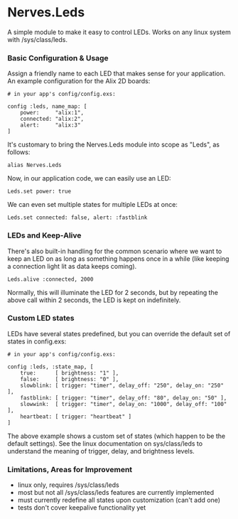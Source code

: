 Nerves.Leds
===========

A simple module to make it easy to control LEDs.  Works on any linux system with /sys/class/leds.

### Basic Configuration & Usage

Assign a friendly name to each LED that makes sense for your application.
An example configuration for the Alix 2D boards:

	# in your app's config/config.exs: 

	config :leds, name_map: [
		power:     "alix:1", 
		connected: "alix:2",
		alert:     "alix:3"
	]

It's customary to bring the Nerves.Leds module into scope as "Leds", as follows:

    alias Nerves.Leds

Now, in our application code, we can easily use an LED:

    Leds.set power: true

We can even set multiple states for multiple LEDs at once:

    Leds.set connected: false, alert: :fastblink

### LEDs and Keep-Alive

There's also built-in handling for the common scenario where we want to keep an LED on as long as something happens once in a while (like keeping a connection light lit as data keeps coming).

	Leds.alive :connected, 2000

Normally, this will illuminate the LED for 2 seconds, but by repeating the above call within 2 seconds, the LED is kept on indefinitely.

### Custom LED states

LEDs have several states predefined, but you can override the default set of states in config.exs:

    # in your app's config/config.exs:

	config :leds, :state_map, [
		true:      [ brightness: "1" ],
		false:     [ brightness: "0" ],
		slowblink: [ trigger: "timer", delay_off: "250", delay_on: "250" ],
		fastblink: [ trigger: "timer", delay_off: "80", delay_on: "50" ],
		slowwink:  [ trigger: "timer", delay_on: "1000", delay_off: "100" ],
		heartbeat: [ trigger: "heartbeat" ]
    ]

The above example shows a custom set of states (which happen to be the default settings).  See the linux documentation on sys/class/leds to understand the meaning of trigger, delay, and brightness levels.

### Limitations, Areas for Improvement

- linux only, requires /sys/class/leds
- most but not all /sys/class/leds features are currently implemented
- must currently redefine all states upon customization (can't add one)
- tests don't cover keepalive functionality yet


